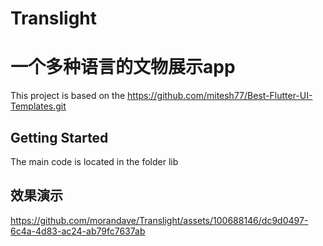 # Translight
一个多种语言的文物展示app
=======
This project is based on the https://github.com/mitesh77/Best-Flutter-UI-Templates.git
## Getting Started
The main code is located in the folder lib

## 效果演示
https://github.com/morandave/Translight/assets/100688146/dc9d0497-6c4a-4d83-ac24-ab79fc7637ab



